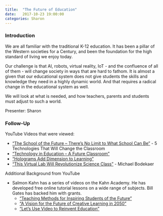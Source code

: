 ```yaml
---
title:  "The Future of Education"
date:   2017-10-23 19:00:00
categories: Sharon
---
```


### Introduction

We are all familiar with the traditional K-12 education. It has been a pillar of the Western societies for a Century, and been the foundation for the high standard of living we enjoy today.

Our challenge is that AI, robots, virtual reality, IoT - and the confluence of all of them - will change society in ways that are hard to fathom. It is almost a given that our educational system does not give students the skills and knowledge they need in a highly dynamic world. And that requires a radical change in the educational system as well.

We will look at what is needed, and how teachers, parents and students must adjust to such a world.

Presenter: Sharon

### Follow-Up

YouTube Videos that were viewed:

* [“The School of the Future – There’s No Limit to What School Can Be”](https://www.youtube.com/watch?v=m8HkIGdHKcc) - 5 Technologies That Will Change the Classroom
* [“Technology in Education – A Future Classroom”](https://www.youtube.com/watch?v=uZ73ZsBkcus)
* [“Holograms Add Dimension to Learning”](https://www.youtube.com/watch?v=5WU1U3wttNc)
* [“This Virtual Lab Will Revolutionize Science Class”](https://www.youtube.com/watch?v=uZ73ZsBkcus) - Michael Bodekaer

Additional Background from YouTube

* Salmon Kahn has a series of videos on the Kahn Academy. He has developed free online tutorial lessons on a wide range of subjects. Bill Gates has backed him with grants.
	* [“Teaching Methods for Inspiring Students of the Future”](https://www.youtube.com/watch?v=UCFg9bcW7Bk) 
	* [“A Vision for the Future of Creative Learning in 2050”](https://www.khanacademy.org/talks-and-interviews/conversations-with-sal/v/year-2060-education-predictions) 
	* [“Let’s Use Video to Reinvent Education”](https://www.ted.com/talks/salman_khan_let_s_use_video_to_reinvent_education)
